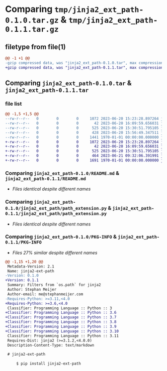 # Comparing `tmp/jinja2_ext_path-0.1.0.tar.gz` & `tmp/jinja2_ext_path-0.1.1.tar.gz`

## filetype from file(1)

```diff
@@ -1 +1 @@
-gzip compressed data, was "jinja2_ext_path-0.1.0.tar", max compression
+gzip compressed data, was "jinja2_ext_path-0.1.1.tar", max compression
```

## Comparing `jinja2_ext_path-0.1.0.tar` & `jinja2_ext_path-0.1.1.tar`

### file list

```diff
@@ -1,5 +1,5 @@
--rw-r--r--   0        0        0     1072 2023-06-20 15:23:28.897264 jinja2_ext_path-0.1.0/README.md
--rw-r--r--   0        0        0       42 2023-06-20 16:09:59.656031 jinja2_ext_path-0.1.0/jinja2_ext_path/__init__.py
--rw-r--r--   0        0        0      525 2023-06-20 15:30:51.795105 jinja2_ext_path-0.1.0/jinja2_ext_path/path_extension.py
--rw-r--r--   0        0        0      428 2023-06-20 15:56:49.347511 jinja2_ext_path-0.1.0/pyproject.toml
--rw-r--r--   0        0        0     1441 1970-01-01 00:00:00.000000 jinja2_ext_path-0.1.0/PKG-INFO
+-rw-r--r--   0        0        0     1072 2023-06-20 15:23:28.897264 jinja2_ext_path-0.1.1/README.md
+-rw-r--r--   0        0        0       42 2023-06-20 16:09:59.656031 jinja2_ext_path-0.1.1/jinja2_ext_path/__init__.py
+-rw-r--r--   0        0        0      525 2023-06-20 15:30:51.795105 jinja2_ext_path-0.1.1/jinja2_ext_path/path_extension.py
+-rw-r--r--   0        0        0      464 2023-06-21 09:32:06.391991 jinja2_ext_path-0.1.1/pyproject.toml
+-rw-r--r--   0        0        0     1691 1970-01-01 00:00:00.000000 jinja2_ext_path-0.1.1/PKG-INFO
```

### Comparing `jinja2_ext_path-0.1.0/README.md` & `jinja2_ext_path-0.1.1/README.md`

 * *Files identical despite different names*

### Comparing `jinja2_ext_path-0.1.0/jinja2_ext_path/path_extension.py` & `jinja2_ext_path-0.1.1/jinja2_ext_path/path_extension.py`

 * *Files identical despite different names*

### Comparing `jinja2_ext_path-0.1.0/PKG-INFO` & `jinja2_ext_path-0.1.1/PKG-INFO`

 * *Files 27% similar despite different names*

```diff
@@ -1,15 +1,20 @@
 Metadata-Version: 2.1
 Name: jinja2-ext-path
-Version: 0.1.0
+Version: 0.1.1
 Summary: Filters from `os.path` for jinja2
 Author: Stephan Meijer
 Author-email: me@stephanmeijer.com
-Requires-Python: >=3.11,<4.0
+Requires-Python: >=3.6,<4.0
 Classifier: Programming Language :: Python :: 3
+Classifier: Programming Language :: Python :: 3.6
+Classifier: Programming Language :: Python :: 3.7
+Classifier: Programming Language :: Python :: 3.8
+Classifier: Programming Language :: Python :: 3.9
+Classifier: Programming Language :: Python :: 3.10
 Classifier: Programming Language :: Python :: 3.11
 Requires-Dist: jinja2 (>=3.1.2,<4.0.0)
 Description-Content-Type: text/markdown
 
 # jinja2-ext-path
 
     $ pip install jinja2-ext-path
```

